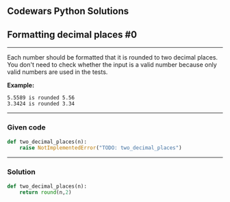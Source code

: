 
Codewars Python Solutions
---
## Formatting decimal places #0 <br>
---
Each number should be formatted that it is rounded to two decimal places. You don't need to check whether the input is a valid number because only valid numbers are used in the tests.

**Example:**
```    
5.5589 is rounded 5.56   
3.3424 is rounded 3.34
```
---
### Given code
```python
def two_decimal_places(n):
    raise NotImplementedError("TODO: two_decimal_places")
```
---
### Solution
```python
def two_decimal_places(n):
    return round(n,2)
```

